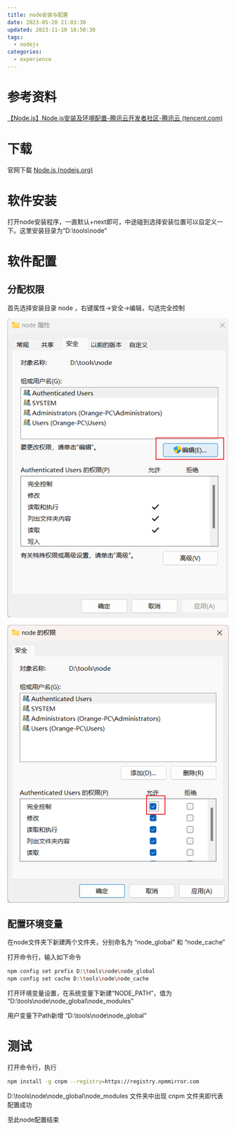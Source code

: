 ```yaml
---
title: node安装与配置
date: 2023-05-20 21:03:30
updated: 2023-11-10 16:50:30
tags:
  - nodejs
categories:
  - experience
---
```


# 参考资料

[【Node.js】Node.js安装及环境配置-腾讯云开发者社区-腾讯云 (tencent.com)](https://cloud.tencent.com/developer/article/1572591)

# 下载

官网下载 [Node.js (nodejs.org)](https://nodejs.org/en)

# 软件安装

打开node安装程序，一直默认+next即可，中途碰到选择安装位置可以自定义一下。这里安装目录为“D:\tools\node”

# 软件配置

## 分配权限

首先选择安装目录 node ，右键属性->安全->编辑，勾选完全控制

![image-20230520211129928](node安装与配置/image-20230520211129928.png)

![image-20230520211135631](node安装与配置/image-20230520211135631.png)

## 配置环境变量

在node文件夹下新建两个文件夹，分别命名为 “node_global” 和 “node_cache”

打开命令行，输入如下命令

```bash
npm config set prefix D:\tools\node\node_global
npm config set cache D:\tools\node\node_cache
```

打开环境变量设置，在系统变量下新建“NODE_PATH”，值为 “D:\tools\node\node_global\node_modules”

用户变量下Path新增 “D:\tools\node\node_global”

# 测试

打开命令行，执行

```bash
npm install -g cnpm --registry=https://registry.npmmirror.com
```

D:\tools\node\node_global\node_modules 文件夹中出现 cnpm 文件夹即代表配置成功

至此node配置结束